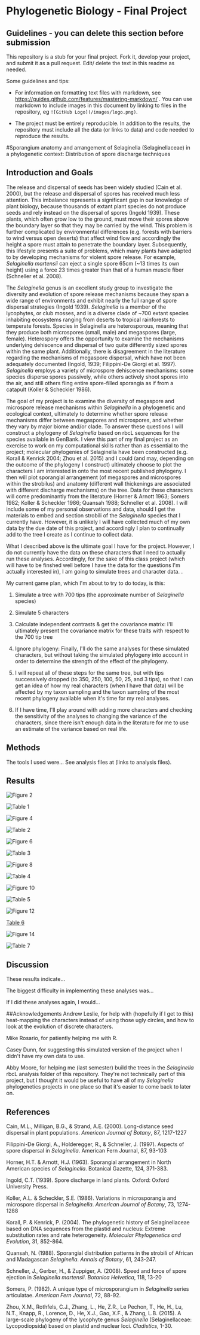 # Phylogenetic Biology - Final Project

## Guidelines - you can delete this section before submission

This repository is a stub for your final project. Fork it, develop your project, and submit it as a pull request. Edit/ delete the text in this readme as needed.

Some guidelines and tips:

- For information on formatting text files with markdown, see https://guides.github.com/features/mastering-markdown/ . You can use markdown to include images in this document by linking to files in the repository, eg `![GitHub Logo](/images/logo.png)`.

- The project must be entirely reproducible. In addition to the results, the repository must include all the data (or links to data) and code needed to reproduce the results.





#Sporangium anatomy and arrangement of Selaginella (Selaginellaceae) in a phylogenetic context: Distribution of spore discharge techniques

## Introduction and Goals

The release and dispersal of seeds has been widely studied (Cain et al. 2000), but the release and dispersal of spores has received much less attention. This imbalance represents a significant gap in our knowledge of plant biology, because thousands of extant plant species do not produce seeds and rely instead on the dispersal of spores (Ingold 1939). These plants, which often grow low to the ground, must move their spores above the boundary layer so that they may be carried by the wind. This problem is further complicated by environmental differences (e.g. forests with barriers to wind versus open deserts) that affect wind flow and accordingly the height a spore must attain to penetrate the boundary layer. Subsequently, this lifestyle presents a suite of problems, which many plants have adapted to by developing mechanisms for violent spore release. For example, *Selaginella martensii* can eject a single spore 65cm (~13 times its own height) using a force 23 times greater than that of a human muscle fiber (Schneller et al. 2008).

The *Selaginella* genus is an excellent study group to investigate the diversity and evolution of spore release mechanisms because they span a wide range of environments and exhibit nearly the full range of spore dispersal strategies (Ingold 1939). *Selaginella* is a member of the lycophytes, or club mosses, and is a diverse clade of ~700 extant species inhabiting ecosystems ranging from deserts to tropical rainforests to temperate forests. Species in Selaginella are heterosporous, meaning that they produce both microspores (small, male) and megaspores (large, female). Heterospory offers the opportunity to examine the mechanisms underlying dehiscence and dispersal of two quite differently sized spores within the same plant. Additionally, there is disagreement in the literature regarding the mechanisms of megaspore dispersal, which have not been adequately documented (Ingold, 1939; Filippini-De Giorgi et al. 1997). *Selaginella* employs a variety of microspore dehiscence mechanisms: some species disperse spores passively, while others actively shoot spores into the air, and still others fling entire spore-filled sporangia as if from a catapult (Koller & Scheckler 1986). 

The goal of my project is to examine the diversity of megaspore and microspore release mechanisms within *Selaginella* in a phylogenetic and ecological context, ultimately to determine whether spore release mechanisms differ between megaspores and microspores, and whether they vary by major biome and/or clade. 
To answer these questions I will construct a phylogeny of *Selaginella* based on rbcL sequences for the species available in GenBank. I view this part of my final project as an exercise to work on my computational skills rather than as essential to the project; molecular phylogenies of Selaginella have been constructed (e.g. Korall & Kenrick 2004; Zhou et al. 2015) and I could (and may, depending on the outcome of the phylogeny I construct) ultimately choose to plot the characters I am interested in onto the most recent published phylogeny. I then will plot sporangial arrangement (of megaspores and microspores within the strobilus) and anatomy (different wall thickenings are associated with different discharge mechanisms) on the tree. Data for these characters will come predominantly from the literature (Horner & Arnott 1963; Somers 1982; Koller & Scheckler 1986; Quansah 1988; Schneller et al. 2008). I will include some of my personal observations and data, should I get the materials to embed and section strobili of the *Selaginella* species that I currently have. However, it is unlikely I will have collected much of my own data by the due date of this project, and accordingly I plan to continually add to the tree I create as I continue to collect data. 

What I described above is the ultimate goal I have for the project. However, I do not currently have the data on these characters that I need to actually run these analyses. Accordingly, for the sake of this class project (which will have to be finshed well before I have the data for the questions I'm actually interested in), I am going to simulate trees and character data. .

My current game plan, which I'm about to try to do today, is this:

1) Simulate a tree with 700 tips (the approximate number of *Selaginella* species)

2) Simulate 5 characters

3) Calculate independent contrasts & get the covariance matrix: I'll ultimately present the covariance matrix for these traits with respect to the 700 tip tree 

4) Ignore phylogeny: Finally, I'll do the same analyses for these simulated characters, but without taking the simulated phylogeny into account in order to determine the strength of the effect of the phylogeny. 

5) I will repeat all of these steps for the same tree, but with tips successively dropped (to 350, 250, 100, 50, 25, and 3 tips), so that I can get an idea of how my real characters (when I have that data) will be affected by my taxon sampling and the taxon sampling of the most recent phylogeny available when it's time for my real analyses. 

6) If I have time, I'll play around with adding more characters and checking the sensitivity of the analyses to changing the variance of the characters, since there isn't enough data in the literature for me to use an estimate of the variance based on real life. 


## Methods

The tools I used were... See analysis files at (links to analysis files).

## Results

![Figure 2](https://github.com/nikolebonacorsi/phylobio_final_project/blob/master/figures/tree1.png)

![Table 1](https://github.com/nikolebonacorsi/phylobio_final_project/blob/master/tables/table1.png)

![Figure 4](https://github.com/nikolebonacorsi/phylobio_final_project/blob/master/figures/tree2.png)

![Table 2](https://github.com/nikolebonacorsi/phylobio_final_project/blob/master/tables/table2.png)

![Figure 6](https://github.com/nikolebonacorsi/phylobio_final_project/blob/master/figures/tree3.png)

![Table 3](https://github.com/nikolebonacorsi/phylobio_final_project/blob/master/tables/table3.png)

![Figure 8](https://github.com/nikolebonacorsi/phylobio_final_project/blob/master/figures/tree4.png)

![Table 4](https://github.com/nikolebonacorsi/phylobio_final_project/blob/master/tables/table4.png)

![Figure 10](https://github.com/nikolebonacorsi/phylobio_final_project/blob/master/figures/tree5.png)

![Table 5](https://github.com/nikolebonacorsi/phylobio_final_project/blob/master/tables/table5.png)

![Figure 12](https://github.com/nikolebonacorsi/phylobio_final_project/blob/master/figures/tree6.png)

[Table 6](https://github.com/nikolebonacorsi/phylobio_final_project/blob/master/tables/table6.png)

![Figure 14](https://github.com/nikolebonacorsi/phylobio_final_project/blob/master/figures/tree7.png)

![Table 7](https://github.com/nikolebonacorsi/phylobio_final_project/blob/master/tables/table7.png)

## Discussion

These results indicate...

The biggest difficulty in implementing these analyses was...

If I did these analyses again, I would...

##Acknowledgements
Andrew Leslie, for help with (hopefully if I get to this) heat-mapping the characters instead of using those ugly circles, and how to look at the evolution of discrete characters. 

Mike Rosario, for patiently helping me with R.

Casey Dunn, for suggesting this simulated version of the project when I didn't have my own data to use.

Abby Moore, for helping me (last semester) build the trees in the *Selaginella* rbcL analysis folder of this repository. They're not technically part of this project, but I thought it would be useful to have all of my *Selaginella* phylogenetics projects in one place so that it's easier to come back to later on. 





## References

Cain, M.L., Milligan, B.G., & Strand, A.E. (2000). Long-distance seed dispersal in plant populations. *American Journal of Botany*, 87, 1217-1227

Filippini-De Giorgi, A., Holderegger, R., & Schneller, J. (1997). Aspects of spore dispersal in *Selaginella*. American Fern Journal, 87, 93-103

Horner, H.T. & Arnott, H.J. (1963). Sporangial arrangement in North American species of *Selaginella*. Botanical Gazette, 124, 371-383. 

Ingold, C.T. (1939). Spore discharge in land plants. Oxford: Oxford University Press.

Koller, A.L. & Scheckler, S.E. (1986). Variations in microsporangia and microspore dispersal in *Selaginella*. *American Journal of Botany*, 73, 1274-1288

Korall, P. & Kenrick, P. (2004). The phylogenetic history of Selaginellaceae based on DNA sequences from the plastid and nucleus: Extreme substitution rates and rate heterogeneity. *Molecular Phylogenetics and Evolution*, 31, 852-864. 

Quansah, N. (1988). Sporangial distribution patterns in the strobili of African and Madagascan *Selaginella*. *Annals of Botany*, 61, 243-247. 

Schneller, J., Gerber, H., & Zuppiger, A. (2008). Speed and force of spore ejection in *Selaginella martensii*. *Botanica Helvetica*, 118, 13-20

Somers, P. (1982). A unique type of microsporangium in *Selaginella* series articulatae. *American Fern Journal*, 72, 88-92. 

Zhou, X.M., Rothfels, C.J., Zhang, L., He, Z.R., Le Pechon, T., He, H., Lu, N.T., Knapp, R., Lorence, D., He, X.J., Gao, X.F., & Zhang, L.B. (2015). A large-scale phylogeny of the lycophyte genus *Selaginella* (Selaginellaceae: Lycopodiopsida) based on plastid and nuclear loci.  *Cladistics*, 1-30.



